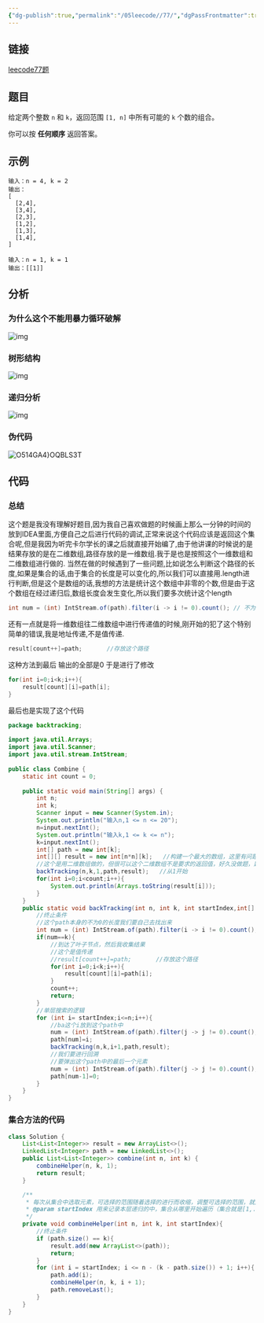 ```yaml
---
{"dg-publish":true,"permalink":"/05leecode//77/","dgPassFrontmatter":true}
---
```


## 链接

[leecode77题](https://leetcode.cn/problems/combinations/)

## 题目
给定两个整数 `n` 和 `k`，返回范围 `[1, n]` 中所有可能的 `k` 个数的组合。

你可以按 **任何顺序** 返回答案。

## 示例
```
输入：n = 4, k = 2
输出：
[
  [2,4],
  [3,4],
  [2,3],
  [1,2],
  [1,3],
  [1,4],
]
```

```
输入：n = 1, k = 1
输出：[[1]]
```

## 分析
### 为什么这个不能用暴力循环破解

![img](https://qkh-markdown-1316031240.cos.ap-nanjing.myqcloud.com/obsidian/202305161950096.jpg)

### 树形结构
![img](https://qkh-markdown-1316031240.cos.ap-nanjing.myqcloud.com/obsidian/202305161951928.png)

### 递归分析
![img](https://qkh-markdown-1316031240.cos.ap-nanjing.myqcloud.com/obsidian/202305161953713.png)

### 伪代码

![O514GA4}OQBLS3T](https://qkh-markdown-1316031240.cos.ap-nanjing.myqcloud.com/obsidian/202305161954187.png)

## 代码
### 总结
这个题是我没有理解好题目,因为我自己喜欢做题的时候画上那么一分钟的时间的放到IDEA里面,方便自己之后进行代码的调试,正常来说这个代码应该是返回这个集合呢,但是我因为听完卡尔学长的课之后就直接开始编了,由于他讲课的时候说的是结果存放的是在二维数组,路径存放的是一维数组.我于是也是按照这个一维数组和二维数组进行做的.
当然在做的时候遇到了一些问题,比如说怎么判断这个路径的长度,如果是集合的话,由于集合的长度是可以变化的,所以我们可以直接用.length进行判断,但是这个是数组的话,我想的方法是统计这个数组中非零的个数,但是由于这个数组在经过递归后,数组长度会发生变化,所以我们要多次统计这个length
```java
int num = (int) IntStream.of(path).filter(i -> i != 0).count(); // 不为 0 的元素个数  
```
还有一点就是将一维数组往二维数组中进行传递值的时候,刚开始的犯了这个特别简单的错误,我是地址传递,不是值传递.
```java
result[count++]=path;       //存放这个路径  
```
这种方法到最后 输出的全部是0
于是进行了修改
```java
for(int i=0;i<k;i++){  
	result[count][i]=path[i];  
}  
```
最后也是实现了这个代码

```java
package backtracking;  
  
import java.util.Arrays;  
import java.util.Scanner;  
import java.util.stream.IntStream;  
  
public class Combine {  
    static int count = 0;  
  
    public static void main(String[] args) {  
        int n;  
        int k;  
        Scanner input = new Scanner(System.in);  
        System.out.println("输入n,1 <= n <= 20");  
        n=input.nextInt();  
        System.out.println("输入k,1 <= k <= n");  
        k=input.nextInt();  
        int[] path = new int[k];  
        int[][] result = new int[n*n][k];   //构建一个最大的数组，这里有问题啊，不太清楚  
        //这个是用二维数组做的，但很可以这个二维数组不是要求的返回值，好久没做题，题目看的有问题，我说怎么感觉二维数组这么难操作，用集合就正常多了  
        backTracking(n,k,1,path,result);   //从1开始  
        for(int i=0;i<count;i++){  
            System.out.println(Arrays.toString(result[i]));  
        }  
    }  
    public static void backTracking(int n, int k, int startIndex,int[] path,int[][] result){  
        //终止条件  
        //这个path本身的不为0的长度我们要自己去找出来  
        int num = (int) IntStream.of(path).filter(i -> i != 0).count(); // 不为 0 的元素个数  
        if(num==k){  
            //到达了叶子节点，然后我收集结果  
            //这个是值传递  
            //result[count++]=path;       //存放这个路径  
            for(int i=0;i<k;i++){  
                result[count][i]=path[i];  
            }  
            count++;  
            return;  
        }  
        //单层搜索的逻辑  
        for (int i= startIndex;i<=n;i++){  
            //ba这个i放到这个path中  
            num = (int) IntStream.of(path).filter(j -> j != 0).count(); // 不为 0 的元素个数  
            path[num]=i;  
            backTracking(n,k,i+1,path,result);  
            //我们要进行回溯  
            //要弹出这个path中的最后一个元素  
            num = (int) IntStream.of(path).filter(j -> j != 0).count(); // 不为 0 的元素个数  
            path[num-1]=0;  
        }  
    }  
}
```

### 集合方法的代码

```java
class Solution {
    List<List<Integer>> result = new ArrayList<>();
    LinkedList<Integer> path = new LinkedList<>();
    public List<List<Integer>> combine(int n, int k) {
        combineHelper(n, k, 1);
        return result;
    }

    /**
     * 每次从集合中选取元素，可选择的范围随着选择的进行而收缩，调整可选择的范围，就是要靠startIndex
     * @param startIndex 用来记录本层递归的中，集合从哪里开始遍历（集合就是[1,...,n] ）。
     */
    private void combineHelper(int n, int k, int startIndex){
        //终止条件
        if (path.size() == k){
            result.add(new ArrayList<>(path));
            return;
        }
        for (int i = startIndex; i <= n - (k - path.size()) + 1; i++){
            path.add(i);
            combineHelper(n, k, i + 1);
            path.removeLast();
        }
    }
}
```